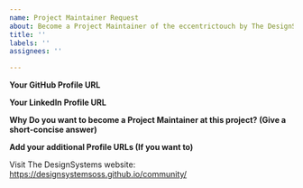 ```yaml
---
name: Project Maintainer Request
about: Become a Project Maintainer of the eccentrictouch by The DesignSystems
title: ''
labels: ''
assignees: ''

---
```


**Your GitHub Profile URL**
<!--Enter your GitHub profile url here-->

**Your LinkedIn Profile URL**
<!--Enter your LinkedIn profile url here-->

**Why Do you want to become a Project Maintainer at this project? (Give a short-concise answer)**
<!--Write your answer here-->


**Add your additional Profile URLs (If you want to)**
<!--Write your answer here-->


Visit The DesignSystems website: https://designsystemsoss.github.io/community/

